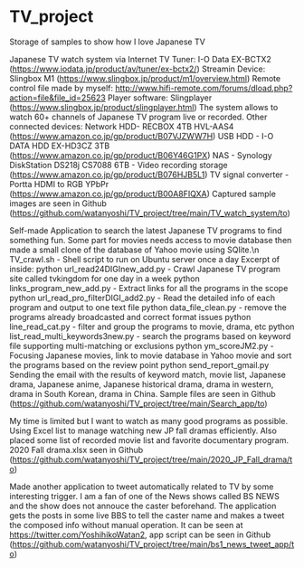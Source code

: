 # TV_project
Storage of samples to show how I love Japanese TV

Japanese TV watch system via Internet
TV Tuner: I-O Data EX-BCTX2 (https://www.iodata.jp/product/av/tuner/ex-bctx2/)
Streamin Device: Slingbox M1 (https://www.slingbox.jp/product/m1/overview.html)
Remote control file made by myself: http://www.hifi-remote.com/forums/dload.php?action=file&file_id=25623
Player software: Slingplayer (https://www.slingbox.jp/product/slingplayer.html)
The system allows to watch 60+ channels of Japanese TV program live or recorded.
Other connected devices:
Network HDD- RECBOX 4TB HVL-AAS4 (https://www.amazon.co.jp/gp/product/B07VJZWW7H)
USB HDD - I-O DATA HDD EX-HD3CZ 3TB (https://www.amazon.co.jp/gp/product/B06Y46G1PX)
NAS - Synology DiskStation DS218j CS7088 6TB - Video recording storage (https://www.amazon.co.jp/gp/product/B076HJB5L1)
TV signal converter - Portta HDMI to RGB YPbPr (https://www.amazon.co.jp/gp/product/B00A8FIQXA)
Captured sample images are seen in Github (https://github.com/watanyoshi/TV_project/tree/main/TV_watch_system/to)

Self-made Application to search the latest Japanese TV programs to find something fun. Some part for movies needs access to movie database then made a small clone of the database of Yahoo movie using SQlite.\n
TV_crawl.sh - Shell script to run on Ubuntu server once a day
Excerpt of inside:
python url_read24DIGInew_add.py - Crawl Japanese TV program site called tvkingdom for one day in a week
python links_program_new_add.py - Extract links for all the programs in the scope
python url_read_pro_filterDIGI_add2.py - Read the detailed info of each program and output to one text file
python data_file_clean.py - remove the programs already broadcasted and correct format issues
python line_read_cat.py - filter and group the programs to movie, drama, etc
python list_read_multi_keywords3new.py - search the programs based on keyword file supporting multi-matching or exclusions
python ym_scoreJM2.py - Focusing Japanese movies, link to movie database in Yahoo movie and sort the programs based on the review point
python send_report_gmail.py Sending the email with the results of keyword match, movie list, Japanese drama, Japanese anime, Japanese historical drama, drama in western, drama in South Korean, drama in China.
Sample files are seen in Github (https://github.com/watanyoshi/TV_project/tree/main/Search_app/to)

My time is limited but I want to watch as many good programs as possible. Using Excel list to manage watching new JP fall dramas efficiently. Also placed some list of recorded movie list and favorite documentary program.
2020 Fall drama.xlsx seen in Github (https://github.com/watanyoshi/TV_project/tree/main/2020_JP_Fall_drama/to)

Made another application to tweet automatically related to TV by some interesting trigger. I am a fan of one of the News shows called BS NEWS and the show does not annouce the caster beforehand. The application gets the posts in some live BBS to tell the caster name and makes a tweet the composed info without manual operation.
It can be seen at https://twitter.com/YoshihikoWatan2, app script can be seen in Github (https://github.com/watanyoshi/TV_project/tree/main/bs1_news_tweet_app/to)

